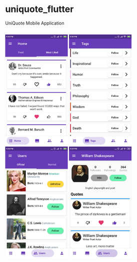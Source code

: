 # uniquote_flutter

UniQuote Mobile Application

<p style="float:left">
  <img src="1627737239247.jpeg" width="200">
  <img src="1627737264671.jpeg" width="200">
  <img src="1627737278579.jpeg" width="200">
  <img src="1627737300142.jpeg" width="200">
</p>

